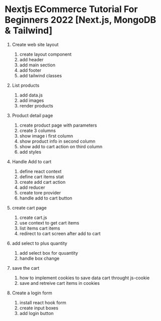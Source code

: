 # Nextjs ECommerce Tutorial For Beginners 2022 [Next.js, MongoDB & Tailwind]

1. Create web site layout

   1. create layout component
   2. add header
   3. add main section
   4. add footer
   5. add tailwind classes

2. List products

   1. add data.js
   2. add images
   3. render products

3. Product detail page

   1. create product page with parameters
   2. create 3 columns
   3. show image i first column
   4. show product info in second column
   5. show add to cart action on third column
   6. add styles

4. Handle Add to cart

   1. define react context
   2. define cart items stat
   3. create add cart action
   4. add reducer
   5. create tore provider
   6. handle add to cart button

5. create cart page

   1. create cart.js
   2. use context to get cart items
   3. list items cart items
   4. redirect to cart screen after add to cart

6. add select to plus quantity

   1. add select box for quuantity
   2. handle box change

7. save the cart

   1. how to implement cookies to save data cart throught js-cookie
   2. save and retreive cart items in cookies

8. Create a login form
   1. install react hook form
   2. create input boxes
   3. add login button
